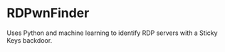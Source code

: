 # RDPwnFinder
Uses Python and machine learning to identify RDP servers with a Sticky Keys backdoor.
